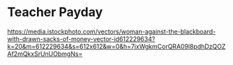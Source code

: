 # Teacher Payday

https://media.istockphoto.com/vectors/woman-against-the-blackboard-with-drawn-sacks-of-money-vector-id612229634?k=20&m=612229634&s=612x612&w=0&h=7jxWgkmCorQRA09l8pdhDzQOZAf2mQkxSrUnUObmgNs=
